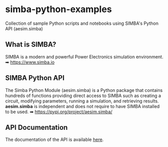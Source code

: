 # simba-python-examples
Collection of sample Python scripts and notebooks using SIMBA's Python API (aesim.simba)

## What is SIMBA?
SIMBA is a modern and powerful Power Electronics simulation environment.
➡ https://www.simba.io

## SIMBA Python API 
The Simba Python Module (aesim.simba) is a Python package that contains hundreds of functions providing direct access to SIMBA such as creating a circuit, modifying parameters, running a simulation, and retrieving results. __aesim.simba__ is independent and does not require to have SIMBA installed to be used.
➡ https://pypi.org/project/aesim.simba/

## API Documentation
The documentation of the API is available [here](https://www.simba.io/doc/python_api/api_index/).
